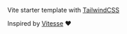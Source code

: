 Vite starter template with [TailwindCSS](https://tailwindcss.com/) 

Inspired by [Vitesse](https://github.com/antfu/vitesse) ❤
